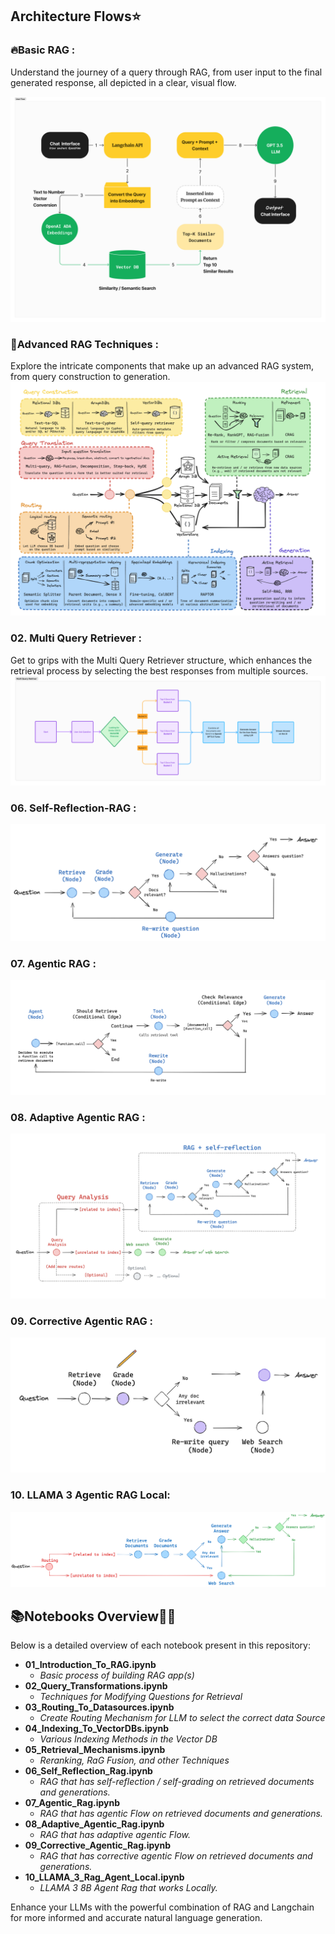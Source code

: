 ## Architecture Flows⭐
### 🔥Basic RAG :
Understand the journey of a query through RAG, from user input to the final generated response, all depicted in a clear, visual flow.

![RAG_User_Flow](https://github.com/GURPREETKAURJETHRA/Advanced_RAG/blob/main/img/RAG_User_Flow.jpg)

### 🌟Advanced RAG Techniques :
Explore the intricate components that make up an advanced RAG system, from query construction to generation.
![Advanced RAG Components](https://github.com/GURPREETKAURJETHRA/Advanced_RAG/blob/main/img/Advanced%20RAG%20Components.png)

### 02. Multi Query Retriever :
Get to grips with the Multi Query Retriever structure, which enhances the retrieval process by selecting the best responses from multiple sources.
![MQR](https://github.com/GURPREETKAURJETHRA/Advanced_RAG/blob/main/img/Multi%20Query%20Retriever.jpg)

### 06. Self-Reflection-RAG :
![self-Rag](https://github.com/GURPREETKAURJETHRA/Advanced_RAG/blob/main/img/self%20rag.png)

### 07. Agentic RAG :
![download](https://github.com/GURPREETKAURJETHRA/Advanced_RAG/blob/main/img/agentic%20rag.png)

### 08. Adaptive Agentic RAG :
![adaptive_rag_agent](https://github.com/GURPREETKAURJETHRA/Advanced_RAG/blob/main/img/adaptive%20rag%20agent.png)

### 09. Corrective Agentic RAG :
![correctiveRAG](https://github.com/GURPREETKAURJETHRA/Advanced_RAG/blob/main/img/corrective%20rag.png)

### 10. LLAMA 3 Agentic RAG Local:
![LLAMA3_AGent](https://github.com/GURPREETKAURJETHRA/Advanced_RAG/blob/main/img/Llama3_Agent.png)

## 📚Notebooks Overview📝💫
Below is a detailed overview of each notebook present in this repository:

- **01_Introduction_To_RAG.ipynb**
  - _Basic process of building RAG app(s)_
- **02_Query_Transformations.ipynb**
  - _Techniques for Modifying Questions for Retrieval_
- **03_Routing_To_Datasources.ipynb**
  - _Create Routing Mechanism for LLM to select the correct data Source_
- **04_Indexing_To_VectorDBs.ipynb**
  - _Various Indexing Methods in the Vector DB_
- **05_Retrieval_Mechanisms.ipynb**
  - _Reranking, RaG Fusion, and other Techniques_
- **06_Self_Reflection_Rag.ipynb**
  - _RAG that has self-reflection / self-grading on retrieved documents and generations._
- **07_Agentic_Rag.ipynb**
  - _RAG that has agentic Flow on retrieved documents and generations._
- **08_Adaptive_Agentic_Rag.ipynb**
  - _RAG that has adaptive agentic Flow._
- **09_Corrective_Agentic_Rag.ipynb**
  - _RAG that has corrective agentic Flow on retrieved documents and generations._
- **10_LLAMA_3_Rag_Agent_Local.ipynb**
  - _LLAMA 3 8B Agent Rag that works Locally._


Enhance your LLMs with the powerful combination of RAG and Langchain for more informed and accurate natural language generation.
